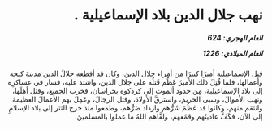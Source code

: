 <h1 dir="rtl">نهب جلال الدين بلاد الإسماعيلية .</h1>

<h5 dir="rtl">العام الهجري:  624

العام الميلادي: 1226

</h5>

<p dir="rtl">قتل الإسماعيلية أميرًا كبيرًا من أمراء جلال الدين، وكان قد أقطعه جلالُ الدين مدينةَ كنجة وأعمالها، فلما قُتِلَ ذلك الأميرُ عَظُم قَتلُه على جلال الدين، واشتد عليه، فسار في عساكرِه إلى بلاد الإسماعيلية، مِن حدود ألموت إلى كردكوه بخراسان، فخرب الجميعَ، وقتل أهلَها، ونهب الأموالَ، وسبى الحريمَ، واسترقَّ الأولادَ، وقتل الرجالَ، وعَمِلَ بهم الأعمالَ العظيمةَ وانتقم منهم، وكانوا قد عَظُمَ شَرُّهم وازداد ضَرُّهم، وطمعوا منذ خرج التتر إلى بلاد الإسلامِ إلى الآن، فكَفَّ عاديتَهم وقمَعهم، ولقَّاهم اللهُ ما عملوا بالمسلمينَ.</p></br>
